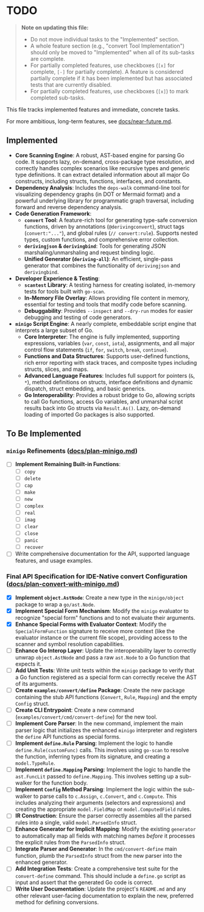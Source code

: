 # TODO

> **Note on updating this file:**
> -   Do not move individual tasks to the "Implemented" section.
> -   A whole feature section (e.g., "convert Tool Implementation") should only be moved to "Implemented" when all of its sub-tasks are complete.
> -   For partially completed features, use checkboxes (`[x]` for complete, `[-]` for partially complete). A feature is considered partially complete if it has been implemented but has associated tests that are currently disabled.
> -   For partially completed features, use checkboxes (`[x]`) to mark completed sub-tasks.

This file tracks implemented features and immediate, concrete tasks.

For more ambitious, long-term features, see [docs/near-future.md](./docs/near-future.md).

## Implemented

- **Core Scanning Engine**: A robust, AST-based engine for parsing Go code. It supports lazy, on-demand, cross-package type resolution, and correctly handles complex scenarios like recursive types and generic type definitions. It can extract detailed information about all major Go constructs, including structs, functions, interfaces, and constants.
- **Dependency Analysis**: Includes the `deps-walk` command-line tool for visualizing dependency graphs (in DOT or Mermaid format) and a powerful underlying library for programmatic graph traversal, including forward and reverse dependency analysis.
- **Code Generation Framework**:
    - **`convert` Tool**: A feature-rich tool for generating type-safe conversion functions, driven by annotations (`@derivingconvert`), struct tags (`convert:"..."`), and global rules (`// convert:rule`). Supports nested types, custom functions, and comprehensive error collection.
    - **`derivingjson` & `derivingbind`**: Tools for generating JSON marshaling/unmarshaling and request binding logic.
    - **Unified Generator (`deriving-all`)**: An efficient, single-pass generator that combines the functionality of `derivingjson` and `derivingbind`.
- **Developer Experience & Testing**:
    - **`scantest` Library**: A testing harness for creating isolated, in-memory tests for tools built with `go-scan`.
    - **In-Memory File Overlay**: Allows providing file content in memory, essential for testing and tools that modify code before scanning.
    - **Debuggability**: Provides `--inspect` and `--dry-run` modes for easier debugging and testing of code generators.
- **`minigo` Script Engine**: A nearly complete, embeddable script engine that interprets a large subset of Go.
    - **Core Interpreter**: The engine is fully implemented, supporting expressions, variables (`var`, `const`, `iota`), assignments, and all major control flow statements (`if`, `for`, `switch`, `break`, `continue`).
    - **Functions and Data Structures**: Supports user-defined functions, rich error reporting with stack traces, and composite types including structs, slices, and maps.
    - **Advanced Language Features**: Includes full support for pointers (`&`, `*`), method definitions on structs, interface definitions and dynamic dispatch, struct embedding, and basic generics.
    - **Go Interoperability**: Provides a robust bridge to Go, allowing scripts to call Go functions, access Go variables, and unmarshal script results back into Go structs via `Result.As()`. Lazy, on-demand loading of imported Go packages is also supported.

## To Be Implemented

### `minigo` Refinements ([docs/plan-minigo.md](./docs/plan-minigo.md))
- [ ] **Implement Remaining Built-in Functions**:
    - [ ] `copy`
    - [ ] `delete`
    - [ ] `cap`
    - [ ] `make`
    - [ ] `new`
    - [ ] `complex`
    - [ ] `real`
    - [ ] `imag`
    - [ ] `clear`
    - [ ] `close`
    - [ ] `panic`
    - [ ] `recover`
- [ ] Write comprehensive documentation for the API, supported language features, and usage examples.

### Final API Specification for IDE-Native convert Configuration ([docs/plan-convert-with-minigo.md](./docs/plan-convert-with-minigo.md))
- [x] **Implement `object.AstNode`**: Create a new type in the `minigo/object` package to wrap a `go/ast.Node`.
- [x] **Implement Special Form Mechanism**: Modify the `minigo` evaluator to recognize "special form" functions and to not evaluate their arguments.
- [x] **Enhance Special Forms with Evaluator Context**: Modify the `SpecialFormFunction` signature to receive more context (like the evaluator instance or the current file scope), providing access to the scanner and symbol resolution capabilities.
- [ ] **Enhance Go Interop Layer**: Update the interoperability layer to correctly unwrap `object.AstNode` and pass a raw `ast.Node` to a Go function that expects it.
- [ ] **Add Unit Tests**: Write unit tests within the `minigo` package to verify that a Go function registered as a special form can correctly receive the AST of its arguments.
- [ ] **Create `examples/convert/define` Package**: Create the new package containing the stub API functions (`Convert`, `Rule`, `Mapping`) and the empty `Config` struct.
- [ ] **Create CLI Entrypoint**: Create a new command (`examples/convert/cmd/convert-define`) for the new tool.
- [ ] **Implement Core Parser**: In the new command, implement the main parser logic that initializes the enhanced `minigo` interpreter and registers the `define` API functions as special forms.
- [ ] **Implement `define.Rule` Parsing**: Implement the logic to handle `define.Rule(customFunc)` calls. This involves using `go-scan` to resolve the function, inferring types from its signature, and creating a `model.TypeRule`.
- [ ] **Implement `define.Mapping` Parsing**: Implement the logic to handle the `ast.FuncLit` passed to `define.Mapping`. This involves setting up a sub-walker for the function body.
- [ ] **Implement `Config` Method Parsing**: Implement the logic within the sub-walker to parse calls to `c.Assign`, `c.Convert`, and `c.Compute`. This includes analyzing their arguments (selectors and expressions) and creating the appropriate `model.FieldMap` or `model.ComputedField` rules.
- [ ] **IR Construction**: Ensure the parser correctly assembles all the parsed rules into a single, valid `model.ParsedInfo` struct.
- [ ] **Enhance Generator for Implicit Mapping**: Modify the existing `generator` to automatically map all fields with matching names *before* it processes the explicit rules from the `ParsedInfo` struct.
- [ ] **Integrate Parser and Generator**: In the `cmd/convert-define` main function, plumb the `ParsedInfo` struct from the new parser into the enhanced generator.
- [ ] **Add Integration Tests**: Create a comprehensive test suite for the `convert-define` command. This should include a `define.go` script as input and assert that the generated Go code is correct.
- [ ] **Write User Documentation**: Update the project's `README.md` and any other relevant user-facing documentation to explain the new, preferred method for defining conversions.
